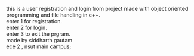 this is a user registration and login from
project made with object oriented programming
and file handling in c++.<br>
enter 1 for registration.<br>
enter 2 for login.<br>
enter 3 to exit the prgram.<br>
made by siddharth gautam<br>
ece 2 , nsut main campus;<br>
